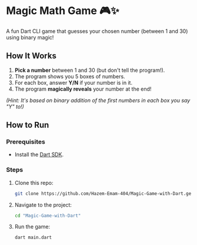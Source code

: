 # Magic Math Game 🎮✨

A fun Dart CLI game that guesses your chosen number (between 1 and 30) using binary magic!

## How It Works
1. **Pick a number** between 1 and 30 (but don't tell the program!).
2. The program shows you 5 boxes of numbers.
3. For each box, answer **Y/N** if your number is in it.
4. The program **magically reveals** your number at the end!

*(Hint: It's based on binary addition of the first numbers in each box you say "Y" to!)*

## How to Run
### Prerequisites
- Install the [Dart SDK](https://dart.dev/get-dart).

### Steps
1. Clone this repo:
   ```bash
   git clone https://github.com/Hazem-Emam-404/Magic-Game-with-Dart.get
   ```
2. Navigate to the project:
   ```bash
   cd "Magic-Game-with-Dart"
   ```
3. Run the game:
   ```bash
   dart main.dart
   ```
